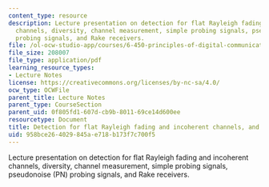 ```yaml
---
content_type: resource
description: Lecture presentation on detection for flat Rayleigh fading and incoherent
  channels, diversity, channel measurement, simple probing signals, pseudonoise (PN)
  probing signals, and Rake receivers.
file: /ol-ocw-studio-app/courses/6-450-principles-of-digital-communication-i-fall-2009/958bce264029845ae718b173f7c700f5_MIT6_450F09_slide23.pdf
file_size: 208007
file_type: application/pdf
learning_resource_types:
- Lecture Notes
license: https://creativecommons.org/licenses/by-nc-sa/4.0/
ocw_type: OCWFile
parent_title: Lecture Notes
parent_type: CourseSection
parent_uid: 0f805fd1-607d-cb9b-8011-69ce14d600ee
resourcetype: Document
title: Detection for flat Rayleigh fading and incoherent channels, and Rake receivers
uid: 958bce26-4029-845a-e718-b173f7c700f5
---
```

Lecture presentation on detection for flat Rayleigh fading and incoherent channels, diversity, channel measurement, simple probing signals, pseudonoise (PN) probing signals, and Rake receivers.